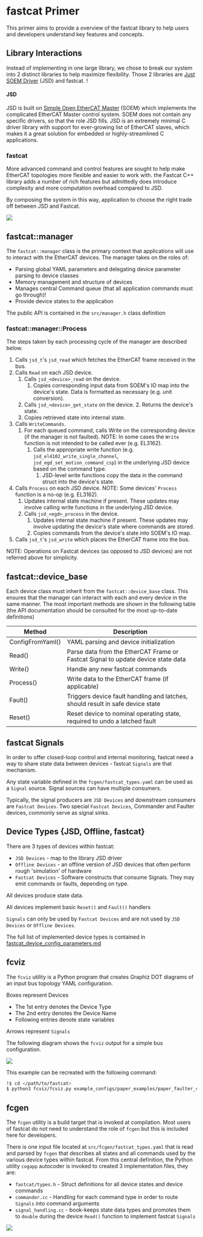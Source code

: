# fastcat Primer

This primer aims to provide a overview of the fastcat library to help users and developers understand key features and concepts. 

## Library Interactions

Instead of implementing in one large library, we chose to break our system into 2 distinct libraries to help maximize flexibility. Those 2 libraries are [Just SOEM Driver](https://github.com/nasa-jpl/jsd) (JSD) and fastcat. !

#### JSD 

JSD is built on [Simple Open EtherCAT Master](https://github.com/OpenEtherCATsociety/SOEM) (SOEM) which implements the complicated EtherCAT Master control system. SOEM does not contain any specific drivers, so that the role JSD fills. JSD is an extremely minimal C driver library with support for ever-growing list of EtherCAT slaves, which makes it a great solution for embedded or highly-streamlined C applications. 

### fastcat

More advanced command and control features are sought to help make EtherCAT topologies more flexible and easier to work with. the Fastcat C++ library adds a number of rich features but admittedly does introduce complexity and more computation overhead compared to JSD.

By composing the system in this way, application to choose the right trade off between JSD and Fastcat. 



![](img/library_interactions.png)

## fastcat::manager

The `fastcat::manager` class is the primary context that applications will use to interact with the EtherCAT devices. The manager takes on the roles of:

* Parsing global YAML parameters and delegating device parameter parsing to device classes
* Memory management and structure of devices
* Manages central Command queue (that all application commands must go through)!
* Provide device states to the application

The public API is contained in the `src/manager.h` class definition

### fastcat::manager::Process

The steps taken by each processing cycle of the manager are described below.



1. Calls `jsd_t`'s `jsd_read` which fetches the EtherCAT frame received in the bus.
2. Calls `Read` on each JSD device.
    1. Calls `jsd_<device>_read` on the device.
        1. Copies corresponding input data from SOEM's IO map into the device's state. Data is formatted as necessary (e.g. unit conversion).
    2. Calls `jsd_<device>_get_state` on the device.
        2. Returns the device's state.
    3. Copies retrieved state into internal state.
3. Calls `WriteCommands`.
    1. For each queued command, calls Write on the corresponding device (if the manager is not faulted). NOTE: In some cases the `Write` function is not intended to be called ever (e.g. EL3162).
        1. Calls the appropriate write function (e.g. `jsd_el4102_write_single_channel`, `jsd_egd_set_motion_command_csp`) in the underlying JSD device based on the command type.
            1. JSD-level write functions copy the data in the command struct into the device's state.
4. Calls `Process` on each JSD device. NOTE: Some devices' `Process` function is a no-op (e.g. EL3162).
    1. Updates internal state machine if present. These updates may involve calling write functions in the underlying JSD device. 
    2. Calls `jsd_<egd>_process` in the device.
        1. Updates internal state machine if present. These updates may involve updating the device's state where commands are stored.
        2. Copies commands from the device's state into SOEM's IO map.
5. Calls `jsd_t`'s `jsd_write` which places the EtherCAT frame into the bus.

NOTE: Operations on Fastcat devices (as opposed to JSD devices) are not referred above for simplicity.


## fastcat::device_base

Each device class must inherit from the `fastcat::device_base` class. This ensures that the manager can interact with each and every device in the same manner. The most important methods are shown in the following table (the API documentation should be consulted for the most up-to-date definitions)

| Method           | Description                                                  |
| ---------------- | ------------------------------------------------------------ |
| ConfigFromYaml() | YAML parsing and device initialization                       |
| Read()           | Parse data from the EtherCAT Frame or Fastcat Signal to update device state data |
| Write()          | Handle any new fastcat commands                              |
| Process()        | Write data to the EtherCAT frame (if applicable)             |
| Fault()          | Triggers device fault handling and latches, should result in safe device state |
| Reset()          | Reset device to nominal operating state, required to undo a latched fault |

## fastcat Signals

In order to offer closed-loop control and internal monitoring, fastcat need a way to share state data between devices - fastcat `Signals` are that mechanism. 

Any state variable defined in the `fcgen/fastcat_types.yaml` can be used as a `Signal` source. Signal sources can have multiple consumers. 

Typically, the signal producers are `JSD Devices` and downstream consumers are `Fastcat Devices`. Two special `Fastcat Devices`,  Commander and Faulter devices, commonly serve as signal sinks. 

## Device Types {JSD, Offline, fastcat}

There are 3 types of devices within fastcat:

* `JSD Devices` - map to the library JSD driver
* `Offline Devices` - an offline version of JSD devices that often perform rough 'simulation' of hardware 
* `Fastcat Devices` -  Software constructs that consume Signals. They may emit commands or faults, depending on type. 

All devices produce state data. 

All devices implement basic `Reset()` and `Fault()` handlers

`Signals` can only be used by `Fastcat Devices` and are not used by `JSD Devices` or `Offline Devices`.

The full list of implemented device types is contained in [fastcat_device_config_parameters.md](fastcat_device_config_parameters.md)

## fcviz

The `fcviz` utility is a Python program that creates Graphiz DOT diagrams of an input bus topology YAML configuration. 

Boxes represent Devices

* The 1st entry denotes the Device Type
* The 2nd entry denotes the Device Name
* Following entries denote state variables 

Arrows represent `Signals` 

The following diagram shows the `fcviz` output for a simple bus configuration. 



![](img/fcviz.png)

This example can be recreated with the following command:

``` bash
!$ cd </path/to/fastcat>
$ python3 fcviz/fcviz.py example_configs/paper_examples/paper_faulter_config.yaml
```



## fcgen

The `fcgen` utility is a build target that is invoked at compilation. Most users of fastcat do not need to understand the role of `fcgen` but this is included here for developers.

There is one input file located at `src/fcgen/fastcat_types.yaml` that is read and parsed by `fcgen` that describes all states and all commands used by the various device types within fastcat. From this central definition, the Python utility `cogapp`  autocoder is invoked to created 3 implementation files, they are:

* `fastcat/types.h` - Struct definitions for all device states and device commands
* `commander.cc` - Handling for each command type in order to route `Signals` into command arguments
* `signal_handling.cc` - book-keeps state data types and promotes them to `double` during the device `Read()` function to implement fastcat `Signals`

![](img/fcgen.png)
